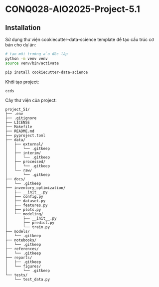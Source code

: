 # CONQ028-AIO2025-Project-5.1

## Installation

Sử dụng thư viện cookiecutter-data-science template để tạo cấu trúc cơ bản cho dự án:

```bash
# tạo môi trường ảo độc lập
python -m venv venv
source venv/bin/activate

pip install cookiecutter-data-science
```

Khởi tạo project:
```bash
ccds
```
Cây thư viện của project:

```
project_51/
├── .env
├── .gitignore
├── LICENSE
├── Makefile
├── README.md
├── pyproject.toml
├── data/
│   ├── external/
│   │   └── .gitkeep
│   ├── interim/
│   │   └── .gitkeep
│   ├── processed/
│   │   └── .gitkeep
│   └── raw/
│       └── .gitkeep
├── docs/
│   └── .gitkeep
├── inventory_optimization/
│   ├── __init__.py
│   ├── config.py
│   ├── dataset.py
│   ├── features.py
│   ├── plots.py
│   └── modeling/
│       ├── __init__.py
│       ├── predict.py
│       └── train.py
├── models/
│   └── .gitkeep
├── notebooks/
│   └── .gitkeep
├── references/
│   └── .gitkeep
├── reports/
│   ├── .gitkeep
│   └── figures/
│       └── .gitkeep
└── tests/
    └── test_data.py
```



